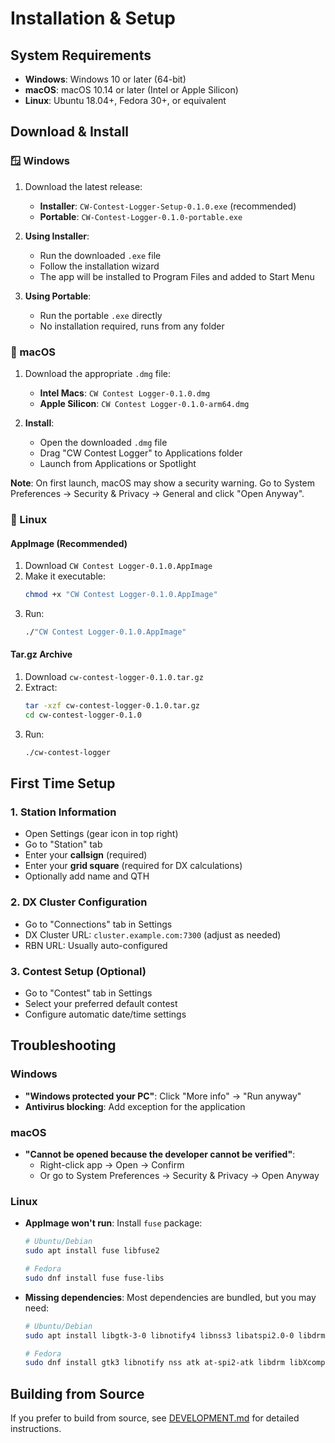 # Installation & Setup

## System Requirements

- **Windows**: Windows 10 or later (64-bit)
- **macOS**: macOS 10.14 or later (Intel or Apple Silicon)
- **Linux**: Ubuntu 18.04+, Fedora 30+, or equivalent

## Download & Install

### 🪟 Windows

1. Download the latest release:
   - **Installer**: `CW-Contest-Logger-Setup-0.1.0.exe` (recommended)
   - **Portable**: `CW-Contest-Logger-0.1.0-portable.exe`

2. **Using Installer**:
   - Run the downloaded `.exe` file
   - Follow the installation wizard
   - The app will be installed to Program Files and added to Start Menu

3. **Using Portable**:
   - Run the portable `.exe` directly
   - No installation required, runs from any folder

### 🍎 macOS

1. Download the appropriate `.dmg` file:
   - **Intel Macs**: `CW Contest Logger-0.1.0.dmg`
   - **Apple Silicon**: `CW Contest Logger-0.1.0-arm64.dmg`

2. **Install**:
   - Open the downloaded `.dmg` file
   - Drag "CW Contest Logger" to Applications folder
   - Launch from Applications or Spotlight

**Note**: On first launch, macOS may show a security warning. Go to System Preferences → Security & Privacy → General and click "Open Anyway".

### 🐧 Linux

#### AppImage (Recommended)
1. Download `CW Contest Logger-0.1.0.AppImage`
2. Make it executable:
   ```bash
   chmod +x "CW Contest Logger-0.1.0.AppImage"
   ```
3. Run:
   ```bash
   ./"CW Contest Logger-0.1.0.AppImage"
   ```

#### Tar.gz Archive
1. Download `cw-contest-logger-0.1.0.tar.gz`
2. Extract:
   ```bash
   tar -xzf cw-contest-logger-0.1.0.tar.gz
   cd cw-contest-logger-0.1.0
   ```
3. Run:
   ```bash
   ./cw-contest-logger
   ```

## First Time Setup

### 1. Station Information
- Open Settings (gear icon in top right)
- Go to "Station" tab
- Enter your **callsign** (required)
- Enter your **grid square** (required for DX calculations)
- Optionally add name and QTH

### 2. DX Cluster Configuration
- Go to "Connections" tab in Settings
- DX Cluster URL: `cluster.example.com:7300` (adjust as needed)
- RBN URL: Usually auto-configured

### 3. Contest Setup (Optional)
- Go to "Contest" tab in Settings
- Select your preferred default contest
- Configure automatic date/time settings

## Troubleshooting

### Windows
- **"Windows protected your PC"**: Click "More info" → "Run anyway"
- **Antivirus blocking**: Add exception for the application

### macOS
- **"Cannot be opened because the developer cannot be verified"**: 
  - Right-click app → Open → Confirm
  - Or go to System Preferences → Security & Privacy → Open Anyway

### Linux
- **AppImage won't run**: Install `fuse` package:
  ```bash
  # Ubuntu/Debian
  sudo apt install fuse libfuse2
  
  # Fedora
  sudo dnf install fuse fuse-libs
  ```

- **Missing dependencies**: Most dependencies are bundled, but you may need:
  ```bash
  # Ubuntu/Debian
  sudo apt install libgtk-3-0 libnotify4 libnss3 libatspi2.0-0 libdrm2 libxcomposite1 libxdamage1 libxrandr2 libgbm1 libasound2

  # Fedora
  sudo dnf install gtk3 libnotify nss atk at-spi2-atk libdrm libXcomposite libXdamage libXrandr mesa-libgbm alsa-lib
  ```

## Building from Source

If you prefer to build from source, see [DEVELOPMENT.md](DEVELOPMENT.md) for detailed instructions. 